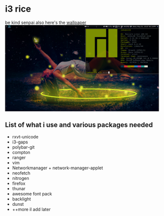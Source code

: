 # i3 rice
be kind senpai also here's the [wallpaper](Wallpaper.jpg)
![pic](desktop.png)

## List of what i use and various packages needed
+ rxvt-unicode
+ i3-gaps
+ polybar-git
+ compton
+ ranger
+ vim
+ Networkmanager + network-manager-applet
+ neofetch
+ nitrogen
+ firefox
+ thunar
+ awesome font pack
+ backlight
+ dunst
+ ++more il add later
